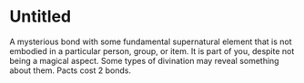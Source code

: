 # Untitled

A mysterious bond with some fundamental supernatural element that is not embodied in a particular person, group, or item. It is part of you, despite not being a magical aspect. Some types of divination may reveal something about them. Pacts cost 2 bonds.